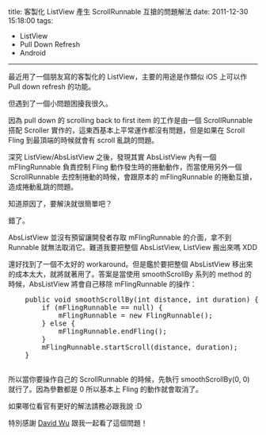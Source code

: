 title: 客製化 ListView 產生 ScrollRunnable 互搶的問題解法
date: 2011-12-30 15:18:00
tags: 
- ListView
- Pull Down Refresh
- Android
---

最近用了一個朋友寫的客製化的 ListView，主要的用途是作類似 iOS 上可以作 Pull down refresh 的功能。

但遇到了一個小問題困擾我很久。

因為 pull down 的 scrolling back to first item 的工作是由一個 ScrollRunnable 搭配 Scroller 實作的，這東西基本上平常運作都沒有問題，但是如果在 Scroll Fling 到最頂端的時候就會有 scroll 亂跳的問題。

深究 ListView/AbsListView 之後，發現其實 AbsListView 內有一個 mFlingRunnable 負責控制 Fling 動作發生時的捲動動作，而當使用另外一個 &nbsp;ScrollRunnable 去控制捲動的時候，會跟原本的 mFlingRunnable 的捲動互搶，造成捲動亂跳的問題。

知道原因了，要解決就很簡單吧？

錯了。

AbsListView 並沒有預留讓開發者存取 mFlingRunnable 的介面，拿不到 Runnable 就無法取消它。難道我要把整個 AbsListView, ListView 搬出來嗎 XDD

還好找到了一個不太好的 workaround。但是鑑於要把整個 AbsListView 移出來的成本太大，就將就著用了。答案是當使用 smoothScrollBy 系列的 method 的時候，AbsListView 將會自己移除 mFlingRunnable 的操作：

<pre class="brush: java">    public void smoothScrollBy(int distance, int duration) {
        if (mFlingRunnable == null) {
            mFlingRunnable = new FlingRunnable();
        } else {
            mFlingRunnable.endFling();
        }
        mFlingRunnable.startScroll(distance, duration);
    }

</pre>所以當你要操作自己的 ScrollRunnable 的時候，先執行 smoothScrollBy(0, 0) 就行了。因為參數都是 0 所以基本上 Fling 的動作就會取消了。

如果哪位看官有更好的解法請務必跟我說 :D

特別感謝 [David Wu](https://www.facebook.com/wuman) 跟我一起看了這個問題！
